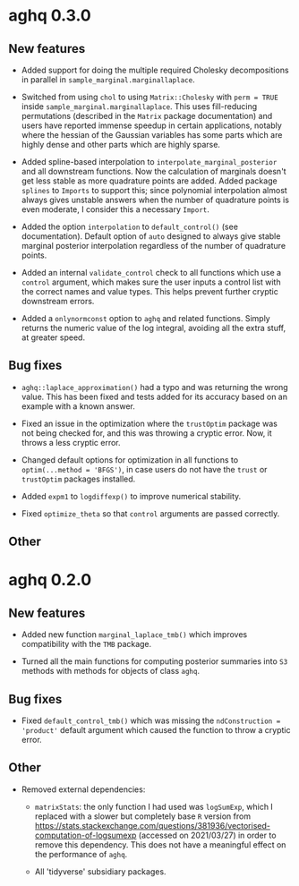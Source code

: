 # aghq 0.3.0 

## New features

- Added support for doing the multiple required Cholesky decompositions in parallel in `sample_marginal.marginallaplace`.

- Switched from using `chol` to using `Matrix::Cholesky` with `perm = TRUE` inside `sample_marginal.marginallaplace`. This
uses fill-reducing permutations (described in the `Matrix` package documentation) and users have reported immense speedup
in certain applications, notably where the hessian of the Gaussian variables has some parts which are highly dense and other
parts which are highly sparse.

- Added spline-based interpolation to `interpolate_marginal_posterior` and all downstream functions. Now the calculation
of marginals doesn't get less stable as more quadrature points are added. Added package `splines` to `Imports`
to support this; since polynomial interpolation almost always gives unstable answers when the number of quadrature
points is even moderate, I consider this a necessary `Import`.

- Added the option `interpolation` to `default_control()` (see documentation).
Default option of `auto` designed to always give stable marginal posterior interpolation
regardless of the number of quadrature points.

- Added an internal `validate_control` check to all functions which use a `control` argument, which makes sure the user inputs a control list with the correct names and value types.
This helps prevent further cryptic downstream errors.

- Added a `onlynormconst` option to `aghq` and related functions. Simply returns the numeric value of the log integral, avoiding all the extra stuff, at greater speed.

## Bug fixes

- `aghq::laplace_approximation()` had a typo and was returning the wrong value. This has been fixed and tests added for its accuracy based on an example with a known answer.

- Fixed an issue in the optimization where the `trustOptim` package was not being checked
for, and this was throwing a cryptic error. Now, it throws a less cryptic error.

- Changed default options for optimization in all functions to `optim(...method = 'BFGS')`, in case
users do not have the `trust` or `trustOptim` packages installed.

- Added `expm1` to `logdiffexp()` to improve numerical stability.

- Fixed `optimize_theta` so that `control` arguments are passed correctly. 

## Other



# aghq 0.2.0

## New features

- Added new function `marginal_laplace_tmb()` which improves compatibility with the `TMB` package.

- Turned all the main functions for computing posterior summaries into `S3` methods
with methods for objects of class `aghq`.

## Bug fixes

- Fixed `default_control_tmb()` which was missing the `ndConstruction = 'product'` default argument
which caused the function to throw a cryptic error.

## Other

- Removed external dependencies:
  
  - `matrixStats`: the only function I had used was `logSumExp`, which I replaced
  with a slower but completely base `R` version from https://stats.stackexchange.com/questions/381936/vectorised-computation-of-logsumexp (accessed on 2021/03/27) in order to remove this dependency. This does not have a meaningful effect on the performance of `aghq`.
  
  - All 'tidyverse' subsidiary packages.
